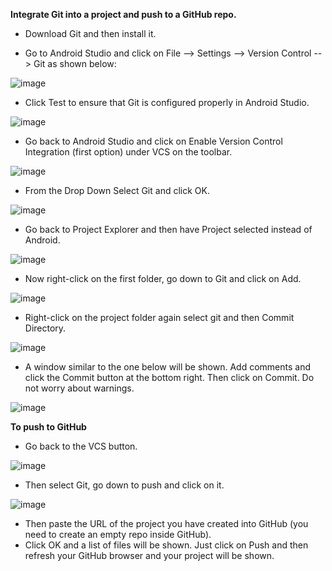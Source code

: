 **Integrate Git into a project and push to a GitHub repo.**

- Download Git and then install it.
  
- Go to Android Studio and click on File --> Settings --> Version Control --> Git as shown below:
 
![image](https://github.com/DrAShabut/AndroidDev/assets/146723487/61393f68-0645-499b-8baa-d999e46e0140)

- Click Test to ensure that Git is configured properly in Android Studio.
  
![image](https://github.com/DrAShabut/AndroidDev/assets/146723487/a7106dac-3872-444b-8824-4e3d3b8068a4)

- Go back to Android Studio and click on Enable Version Control Integration (first option) under VCS on the toolbar.
  
![image](https://github.com/DrAShabut/AndroidDev/assets/146723487/dbb81677-6983-4a0f-875d-3f96cb5c1b5e)

- From the Drop Down Select Git and click OK.
  
![image](https://github.com/DrAShabut/AndroidDev/assets/146723487/395c272d-a813-40d4-bd1e-2b3713429091)

- Go back to Project Explorer and then have Project selected instead of Android.
  
![image](https://github.com/DrAShabut/AndroidDev/assets/146723487/6cbca19e-27ce-4641-bc95-65b8433f27f2)

- Now right-click on the first folder, go down to Git and click on Add.
  
![image](https://github.com/DrAShabut/AndroidDev/assets/146723487/8cf2e46a-d0a5-4a3a-b7df-ecf488dfadfb)

- Right-click on the project folder again select git and then Commit Directory.
  
![image](https://github.com/DrAShabut/AndroidDev/assets/146723487/33020aef-6434-4018-977f-aca49a42c69b)

- A window similar to the one below will be shown. Add comments and click the Commit button at the bottom right. Then click on Commit. Do not worry about warnings.

![image](https://github.com/DrAShabut/AndroidDev/assets/146723487/34beacd0-10d2-4f99-a72d-53c2de50db30)

 
**To push to GitHub**
- Go back to the VCS button.

![image](https://github.com/DrAShabut/AndroidDev/assets/146723487/60842f07-8de6-43f0-b92c-17da312f73ac)
 
- Then select Git, go down to push and click on it.

![image](https://github.com/DrAShabut/AndroidDev/assets/146723487/1b3967b5-2593-4630-ad3d-86201d099d9c)
 
- Then paste the URL of the project you have created into GitHub (you need to create an empty repo inside GitHub).
- Click OK and a list of files will be shown. Just click on Push and then refresh your GitHub browser and your project will be shown.



